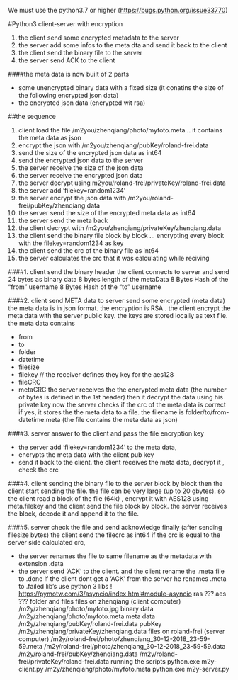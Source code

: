 We must use the python3.7 or higher (https://bugs.python.org/issue33770)

#Python3 client-server with encryption
1. the client send some encrypted metadata to the server
2. the server add some infos to the meta dta and send it back to the client
3. the client send the binary file to the server
4. the server send ACK to the client

####the meta data is now built of 2 parts
- some unencrypted binary data with a fixed size (it conatins the size of the following encrypted json data)
- the encrypted json data (encrypted wit rsa)


##the sequence
1. client load the file /m2you/zhenqiang/photo/myfoto.meta .. it contains the meta data as json
2. encrypt the json with /m2you/zhenqiang/pubKey/roland-frei.data
3. send the size of the encrypted json data as int64
4. send the encrypted json data to the server
5. the server receive the size of the json data
6. the server receive the encrypted json data
7. the server decrypt using m2you/roland-frei/privateKey/roland-frei.data
8. the server add ‘filekey=random1234’
9. the server encrypt the json data with /m2you/roland-frei/pubKey/zhenqiang.data
10. the server send the size of the encrypted meta data as int64
11. the server send the meta back
12. the client decrypt with /m2you/zhenqiang/privateKey/zhenqiang.data
13. the client send the binary file block by block … encrypting every block with the filekey=random1234 as key
14. the client send the crc of the binary file as int64
15. the server calculates the crc that it was calculating while reciving

####1. client send the binary header
the client connects to server and
send 24 bytes as binary data
8 bytes length of the metaData
8 Bytes Hash of the “from” username
8 Bytes Hash of the “to” username

####2. client send META data to server
send some encrypted (meta data)
the meta data is in json format.
the encryption is RSA . the client encrypt the meta data with the server public key.
the keys are stored locally as text file.
the meta data contains
- from
- to
- folder
- datetime
- filesize
- filekey // the receiver defines they key for the aes128
- fileCRC
- metaCRC
the server receives the the encrypted meta data (the number of bytes is defined in the 1st header)
then it decrypt the data using his private key
now the server checks if the crc of the meta data is correct
if yes, it stores the the meta data to a file.
the filename is folder/to/from-datetime.meta
(the file contains the meta data as json)

####3. server answer to the client and pass the file encryption key
- the server add ‘filekey=random1234’ to the meta data,
- encrypts the meta data with the client pub key
- send it back to the client.
the client receives the meta data, decrypt it , check the crc

####4. client sending the binary file to the server block by block
then the client start sending the file.
the file can be very large (up to 20 gbytes).
so the client read a block of the file (64k) , encrypt it with AES128 using meta.filekey
and the client send the file block by block.
the server receives the block, decode it and append it to the file.

####5. server check the file and send acknowledge
finally (after sending filesize bytes) the client send the filecrc as int64
if the crc is equal to the server side calculated crc,
- the server renames the file to same filename as the metadata with extension .data
- the server send ‘ACK’ to the client. and the client rename the .meta file to .done
if the client dont get a ‘ACK’ from the server he renames .meta to .failed
lib’s use python 3 libs !
https://pymotw.com/3/asyncio/index.html#module-asyncio
ras ???
aes ???
folder and files
files on zhenqiang (client computer)
/m2y/zhenqiang/photo/myfoto.jpg binary data
/m2y/zhenqiang/photo/myfoto.meta meta data
/m2y/zhenqiang/pubKey/roland-frei.data pubKey
/m2y/zhenqiang/privateKey/zhenqiang.data
files on roland-frei (server computer)
/m2y/roland-frei/photo/zhenqiang_30-12-2018_23-59-59.meta
/m2y/roland-frei/photo/zhenqiang_30-12-2018_23-59-59.data
/m2y/roland-frei/pubKey/zhenqiang.data
/m2y/roland-frei/privateKey/roland-frei.data
running the scripts
python.exe m2y-client.py /m2y/zhenqiang/photo/myfoto.meta
python.exe m2y-server.py
